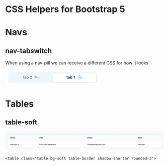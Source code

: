 
# CSS Helpers for Bootstrap 5

# Navs
## nav-tabswitch
When using a nav-pill we can receive a different CSS for how it looks

<img src="/bootstrap-5-extras/images/nav-tabswitch.png" width="300px" height="auto">

# Tables
## table-soft
<img src="/bootstrap-5-extras/images/table-soft.png">

```<table class="table bg-soft table-border shadow-shorter rounded-3">```
